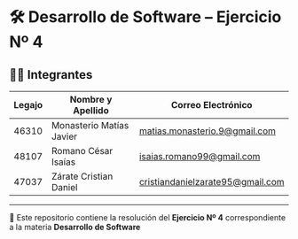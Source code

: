 # 🛠️ Desarrollo de Software – Ejercicio Nº 4

## 👨‍💻 Integrantes

| Legajo  | Nombre y Apellido         | Correo Electrónico                          |
|---------|---------------------------|---------------------------------------------|
| 46310   | Monasterio Matías Javier  | matias.monasterio.9@gmail.com               |
| 48107   | Romano César Isaías       | isaias.romano99@gmail.com                   |
| 47037   | Zárate Cristian Daniel    | cristiandanielzarate95@gmail.com            |

---

📁 Este repositorio contiene la resolución del **Ejercicio Nº 4** correspondiente a la materia **Desarrollo de Software**
